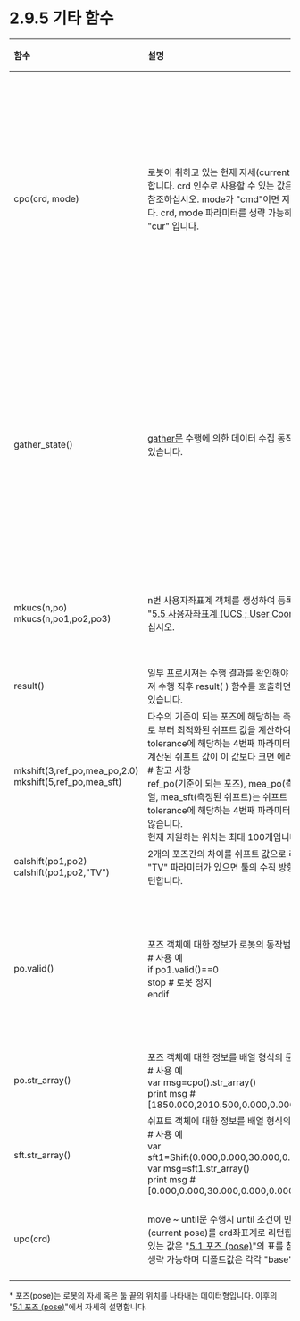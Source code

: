 ﻿# 2.9.5 기타 함수



<table>
  <thead>
    <tr>
      <th style="text-align:left">함수</th>
      <th style="text-align:left">설명</th>
      <th style="text-align:left">사용 예</th>
      <th style="text-align:left">결과</th>
    </tr>
  </thead>
  <tbody>
    <tr>
      <td style="text-align:left">cpo(crd, mode)
      </td>
      <td style="text-align:left">
        로봇이 취하고 있는 현재 자세(current pose)를 crd좌표계로 리턴합니다.
        crd 인수로 사용할 수 있는 값은 &quot;<a href="../../5-moving-robot/1-pose.md">5.1 포즈 (pose)</a>&quot;의 표를 참조하십시오.
        mode가 "cmd"이면 지령값, "cur"이면 현재값입니다.
        crd, mode 파라미터를 생략 가능하며 디폴트값은 각각 "base", "cur" 입니다.
      </td>
      <td style="text-align:left">cpo(&quot;joint&quot;, &quot;cmd&quot;)
      </td>
      <td style="text-align:left">로봇의 지령값을 축좌표계로 보관하는 포즈*</td>
    </tr>
    <tr>
      <td style="text-align:left">gather_state()</td>
      <td style="text-align:left"><a href="../../10-etc/1-proc/1-gather.md">gather문</a> 수행에 의한 데이터 수집 동작의 현재 상태를 리턴 받을 수 있습니다.</td>
      <td style="text-align:left">gather_state()</td>
      <td style="text-align:left">
        0 : 미수행 중.<br>
        1 : 수행 중.<br>
        2 : 결과를 file로 저장 중.
      </td>
    </tr>
    <tr>
      <td style="text-align:left">
        mkucs(n,po)<br>
        mkucs(n,po1,po2,po3)
      </td>
      <td style="text-align:left">
        n번 사용자좌표계 객체를 생성하여 등록합니다.<br>
        &quot;<a href="../../5-moving-robot/5-mkucs.md">5.5 사용자좌표계 (UCS ; User Coordinate System)</a>&quot;를 참조하십시오.
      </td>
      <td style="text-align:left"></td>
      <td style="text-align:left">
        0 : OK<br>
        &lt;0 : 에러코드
      </td>
    </tr>
    <tr>
      <td style="text-align:left">result()</td>
      <td style="text-align:left">일부 프로시져는 수행
        결과를 확인해야 할 경우가 있습니다. 프로시져 수행 직후 result( ) 함수를 호출하면, 수행 결과를 리턴 받을 수 있습니다.</td>
      <td style="text-align:left">result()</td>
      <td style="text-align:left"></td>
    </tr>
    <tr>
      <td style="text-align:left">mkshift(3,ref_po,mea_po,2.0) <br>
      mkshift(5,ref_po,mea_sft)
      </td>
      <td style="text-align:left">다수의 기준이 되는 포즈에 해당하는 측정된 포즈나 쉬프트 데이터들로 부터 최적화된 쉬프트 값을 계산하여 리턴합니다. <br>
      tolerance에 해당하는 4번째 파라미터가 0보다 크게 지정된 경우에 계산된 쉬프트 값이 이 값보다 크면 에러로 정지합니다. <br>
      # 참고 사항 <br>
      ref_po(기준이 되는 포즈), mea_po(측정된 포즈)는 포즈 변수의 배열, mea_sft(측정된 쉬프트)는 쉬프트 변수의 배열의 타입입니다. <br>
      tolerance에 해당하는 4번째 파라미터가 없으면 에러를 검지하지 않습니다. <br>
      현재 지원하는 위치는 최대 100개입니다.
      </td>
      <td style="text-align:left">sft1=mkshift(4,ref_po,mea_po,3.0)</td>
      <td style="text-align:left">쉬프트</td>
    </tr> 
    <tr>
      <td style="text-align:left">calshift(po1,po2) <br>
      calshift(po1,po2,"TV")
      </td>
      <td style="text-align:left">2개의 포즈간의 차이를 쉬프트 값으로 리턴합니다. <br>
      "TV" 파라미터가 있으면 툴의 수직 방향의 자세를 쉬프트 값으로 리턴합니다.
      </td>
      <td style="text-align:left">sft1=calshift(po1,po2)</td>
      <td style="text-align:left">쉬프트</td>
    </tr> 
    <tr>
      <td style="text-align:left">po.valid()
      </td>
      <td style="text-align:left">
        포즈 객체에 대한 정보가 로봇의 동작범위 내에 있는지 리턴합니다. <br>
        # 사용 예 <br>
        if po1.valid()==0 <br>
            stop # 로봇 정지<br>
        endif <br>        
      </td>
      <td style="text-align:left">var ret=po1.valid()
      </td>
      <td style="text-align:left">0:동작범위 밖 <br>
      1:동작범위 내
      </td>
    </tr>
    <tr>
      <td style="text-align:left">po.str_array()
      </td>
      <td style="text-align:left">
        포즈 객체에 대한 정보를 배열 형식의 문자열로 리턴합니다. <br>
        # 사용 예 <br>
        var msg=cpo().str_array() <br>
        print msg # [1850.000,2010.500,0.000,0.000,-90.000,0.000,"base"]
      </td>
      <td style="text-align:left">msg=po1.str_array()
      </td>
      <td style="text-align:left">문자열</td>
    </tr>
    <tr>
      <td style="text-align:left">sft.str_array()
      </td>
      <td style="text-align:left">
        쉬프트 객체에 대한 정보를 배열 형식의 문자열로 리턴합니다. <br>
        # 사용 예 <br>
        var sft1=Shift(0.000,0.000,30.000,0.000,0.000,0.000,"base") <br>
        var msg=sft1.str_array() <br>
        print msg # [0.000,0.000,30.000,0.000,0.000,0.000,"base"]
      </td>
      <td style="text-align:left">msg=sft1.str_array()
      </td>
      <td style="text-align:left">문자열</td>
    </tr>
    <tr>
      <td style="text-align:left">upo(crd)
      </td>
      <td style="text-align:left">
        move ~ until문 수행시 until 조건이 만족했을 때의 현재 자세(current pose)를 crd좌표계로 리턴합니다.
        crd 인수로 사용할 수 있는 값은 &quot;<a href="../../5-moving-robot/1-pose.md">5.1 포즈 (pose)</a>&quot;의 표를 참조하십시오.
        crd 파라미터를 생략 가능하며 디폴트값은 각각 "base" 입니다.
      </td>
      <td style="text-align:left">upo(&quot;joint&quot;)
      </td>
      <td style="text-align:left">로봇의 포즈*</td>
    </tr>

  </tbody>
</table>

\* 포즈\(pose\)는 로봇의 자세 혹은 툴 끝의 위치를 나타내는 데이터형입니다. 이후의 "[5.1 포즈 \(pose\)](../../5-moving-robot/1-pose.md)"에서 자세히 설명합니다.

